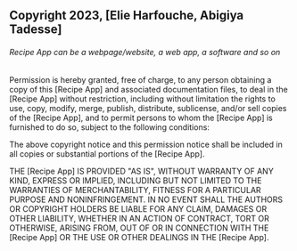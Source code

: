 ## Copyright 2023, [Elie Harfouche, Abigiya Tadesse]

###### Recipe App can be a webpage/website, a web app, a software and so on

Permission is hereby granted, free of charge, to any person obtaining a copy of this [Recipe App] and associated documentation files, to deal in the [Recipe App] without restriction, including without limitation the rights to use, copy, modify, merge, publish, distribute, sublicense, and/or sell copies of the [Recipe App], and to permit persons to whom the [Recipe App] is furnished to do so, subject to the following conditions:

The above copyright notice and this permission notice shall be included in all copies or substantial portions of the [Recipe App].

THE [Recipe App] IS PROVIDED "AS IS", WITHOUT WARRANTY OF ANY KIND, EXPRESS OR IMPLIED, INCLUDING BUT NOT LIMITED TO THE WARRANTIES OF MERCHANTABILITY, FITNESS FOR A PARTICULAR PURPOSE AND NONINFRINGEMENT. IN NO EVENT SHALL THE AUTHORS OR COPYRIGHT HOLDERS BE LIABLE FOR ANY CLAIM, DAMAGES OR OTHER LIABILITY, WHETHER IN AN ACTION OF CONTRACT, TORT OR OTHERWISE, ARISING FROM, OUT OF OR IN CONNECTION WITH THE [Recipe App] OR THE USE OR OTHER DEALINGS IN THE [Recipe App].
